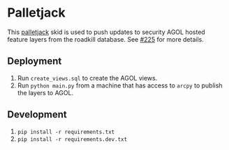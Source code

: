 # Palletjack

This [palletjack](https://github.com/agrc/palletjack) skid is used to push updates to security AGOL hosted feature layers from the roadkill database. See [#225](https://github.com/agrc/roadkill-mobile/issues/225) for more details.

## Deployment

1. Run `create_views.sql` to create the AGOL views.
1. Run `python main.py` from a machine that has access to `arcpy` to publish the layers to AGOL.

## Development

1. `pip install -r requirements.txt`
1. `pip install -r requirements.dev.txt`
